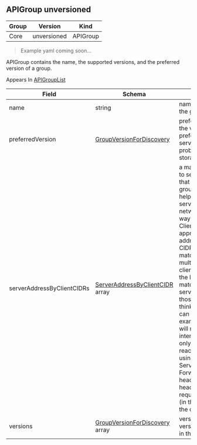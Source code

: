 ## APIGroup unversioned

Group        | Version     | Kind
------------ | ---------- | -----------
Core | unversioned | APIGroup

> Example yaml coming soon...



APIGroup contains the name, the supported versions, and the preferred version of a group.

<aside class="notice">
Appears In  <a href="#apigrouplist-unversioned">APIGroupList</a> </aside>

Field        | Schema     | Description
------------ | ---------- | -----------
name | string | name is the name of the group.
preferredVersion | [GroupVersionForDiscovery](#groupversionfordiscovery-unversioned) | preferredVersion is the version preferred by the API server, which probably is the storage version.
serverAddressByClientCIDRs | [ServerAddressByClientCIDR](#serveraddressbyclientcidr-unversioned) array | a map of client CIDR to server address that is serving this group. This is to help clients reach servers in the most network-efficient way possible. Clients can use the appropriate server address as per the CIDR that they match. In case of multiple matches, clients should use the longest matching CIDR. The server returns only those CIDRs that it thinks that the client can match. For example: the master will return an internal IP CIDR only, if the client reaches the server using an internal IP. Server looks at X-Forwarded-For header or X-Real-Ip header or request.RemoteAddr (in that order) to get the client IP.
versions | [GroupVersionForDiscovery](#groupversionfordiscovery-unversioned) array | versions are the versions supported in this group.

